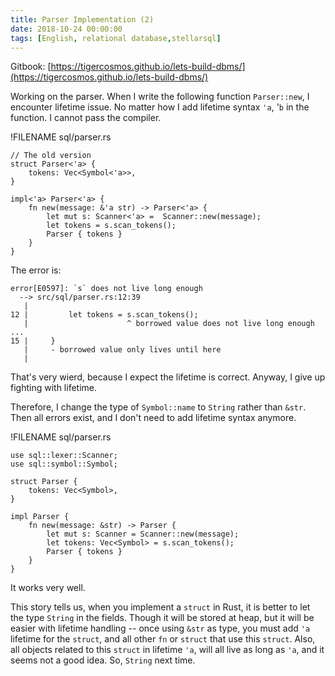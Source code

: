 ```yaml
---
title: Parser Implementation (2)
date: 2018-10-24 00:00:00
tags: [English, relational database,stellarsql]
---
```


Gitbook: [https://tigercosmos.github.io/lets-build-dbms/](https://tigercosmos.github.io/lets-build-dbms/)

Working on the parser. When I write the following function `Parser::new`, I encounter lifetime issue. No matter how I add lifetime syntax `'a`, '`b` in the function. I cannot pass the compiler.

!FILENAME sql/parser.rs

```
// The old version
struct Parser<'a> {
    tokens: Vec<Symbol<'a>>,
}

impl<'a> Parser<'a> {
    fn new(message: &'a str) -> Parser<'a> {
        let mut s: Scanner<'a> =  Scanner::new(message);
        let tokens = s.scan_tokens();
        Parser { tokens }
    }
}
```

The error is:

```log
error[E0597]: `s` does not live long enough
  --> src/sql/parser.rs:12:39
   |
12 |         let tokens = s.scan_tokens();
   |                      ^ borrowed value does not live long enough
...
15 |     }
   |     - borrowed value only lives until here
   |
```

That's very wierd, because I expect the lifetime is correct. Anyway, I give up fighting with lifetime.

Therefore, I change the type of `Symbol::name` to `String` rather than `&str`. Then all errors exist, and I don't need to add lifetime syntax anymore.

!FILENAME sql/parser.rs

```
use sql::lexer::Scanner;
use sql::symbol::Symbol;

struct Parser {
    tokens: Vec<Symbol>,
}

impl Parser {
    fn new(message: &str) -> Parser {
        let mut s: Scanner = Scanner::new(message);
        let tokens: Vec<Symbol> = s.scan_tokens();
        Parser { tokens }
    }
}
```

It works very well.

This story tells us, when you implement a `struct` in Rust, it is better to let the type `String` in the fields. Though it will be stored at heap, but it will be easier with lifetime handling -- once using `&str` as type, you must add `'a` lifetime for the `struct`, and all other `fn` or `struct` that use this `struct`. Also, all objects related to this `struct` in lifetime `'a`, will all live as long as `'a`, and it seems not a good idea. So, `String` next time.